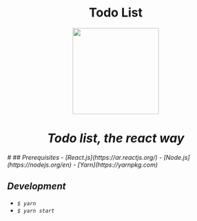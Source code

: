 <div align="center">
  <h1>
    Todo List
  </h1>
  <img src="https://cdn4.iconfinder.com/data/icons/delivery-services-and-logistics/52/34-512.png" width="200"/>
  <h1>
    <i>
      Todo list, the react way
      <i>
  </h1>
      </div>
    #
    ## Prerequisites
- [React.js](https://ar.reactjs.org/)
- [Node.js](https://nodejs.org/en)
- [Yarn](https://yarnpkg.com)

## Development

- `$ yarn`
- `$ yarn start`

    
      
